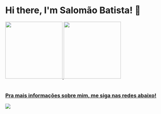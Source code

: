 <link rel="stylesheet" href="https://cdn.jsdelivr.net/gh/devicons/devicon@v2.15.1/devicon.min.css">

# Hi there, I'm Salomão Batista! 👋



 <div>
  <a href="https://github.com/Salomao123">
  <img height="180em" src="https://github-readme-stats.vercel.app/api?username=Salomao123&show_icons=true&theme=tokyonight&include_all_commits=true&count_private=true"/>
  <img height="180em" src="https://github-readme-stats.vercel.app/api/top-langs/?username=Salomao123&layout=compact&langs_count=6&theme=tokyonight"/>
</div>
 <br>
 
  ### Pra mais informações sobre mim, me siga nas redes abaixo!
 
<div> 
  <a href="https://www.linkedin.com/in/salomao123/" target="_blank"><img src="https://img.shields.io/badge/-LinkedIn-%230077B5?style=for-the-badge&logo=linkedin&logoColor=white" target="_blank"></a>
 

